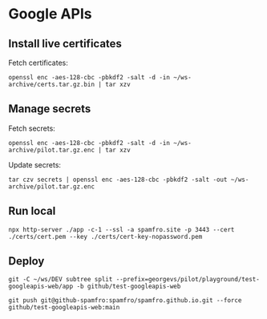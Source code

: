 # Google APIs

## Install live certificates
Fetch certificates:
```
openssl enc -aes-128-cbc -pbkdf2 -salt -d -in ~/ws-archive/certs.tar.gz.bin | tar xzv
```

## Manage secrets
Fetch secrets:
```
openssl enc -aes-128-cbc -pbkdf2 -salt -d -in ~/ws-archive/pilot.tar.gz.enc | tar xzv
```
Update secrets:
```
tar czv secrets | openssl enc -aes-128-cbc -pbkdf2 -salt -out ~/ws-archive/pilot.tar.gz.enc
```

## Run local
```
npx http-server ./app -c-1 --ssl -a spamfro.site -p 3443 --cert ./certs/cert.pem --key ./certs/cert-key-nopassword.pem
```

## Deploy
```
git -C ~/ws/DEV subtree split --prefix=georgevs/pilot/playground/test-googleapis-web/app -b github/test-googleapis-web

git push git@github-spamfro:spamfro/spamfro.github.io.git --force github/test-googleapis-web:main
```